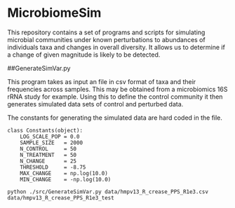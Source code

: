 # MicrobiomeSim

This repository contains a set of programs and scripts for simulating microbial communities under 
known perturbations to abundances of individuals taxa and changes in overall diversity. It allows 
us to determine if a change of given magnitude is likely to be detected. 

##GenerateSimVar.py

This program takes as input an file in csv format of taxa and their frequencies across samples. This 
may be obtained from a microbiomics 16S rRNA study for example. Using this to define the control 
community it then generates simulated data sets of control and perturbed data. 

The constants for generating the simulated data are hard coded in the file.

```
class Constants(object):
    LOG_SCALE_POP = 0.0
    SAMPLE_SIZE   = 2000
    N_CONTROL     = 50
    N_TREATMENT   = 50
    N_CHANGE      = 25
    THRESHOLD     = -8.75
    MAX_CHANGE    = np.log(10.0)
    MIN_CHANGE    = -np.log(10.0)
```




```
python ./src/GenerateSimVar.py data/hmpv13_R_crease_PPS_R1e3.csv data/hmpv13_R_crease_PPS_R1e3_test
```
